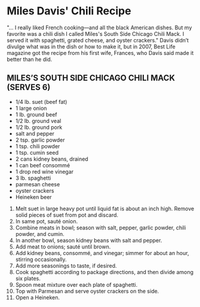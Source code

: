 # Miles Davis' Chili Recipe

"... I really liked French cooking—and all the black American dishes. But my favorite was a chili dish I called Miles's South Side Chicago Chili Mack. I served it with spaghetti, grated cheese, and oyster crackers."
Davis didn’t divulge what was in the dish or how to make it, but in 2007, Best Life magazine got the recipe from his first wife, Frances, who Davis said made it better than he did.

## MILES’S SOUTH SIDE CHICAGO CHILI MACK (SERVES 6)
- 1/4 lb. suet (beef fat)
- 1 large onion
- 1 lb. ground beef
- 1/2 lb. ground veal
- 1/2 lb. ground pork
- salt and pepper
- 2 tsp. garlic powder
- 1 tsp. chili powder
- 1 tsp. cumin seed
- 2 cans kidney beans, drained
- 1 can beef consommé
- 1 drop red wine vinegar
- 3 lb. spaghetti
- parmesan cheese
- oyster crackers
- Heineken beer

1. Melt suet in large heavy pot until liquid fat is about an inch high. Remove solid pieces of suet from pot and discard.
2. In same pot, sauté onion.
3. Combine meats in bowl; season with salt, pepper, garlic powder, chili powder, and cumin.
4. In another bowl, season kidney beans with salt and pepper.
5. Add meat to onions; sauté until brown.
6. Add kidney beans, consommé, and vinegar; simmer for about an hour, stirring occasionally.
7. Add more seasonings to taste, if desired.
8. Cook spaghetti according to package directions, and then divide among six plates.
9. Spoon meat mixture over each plate of spaghetti.
10. Top with Parmesan and serve oyster crackers on the side.
11. Open a Heineken.
